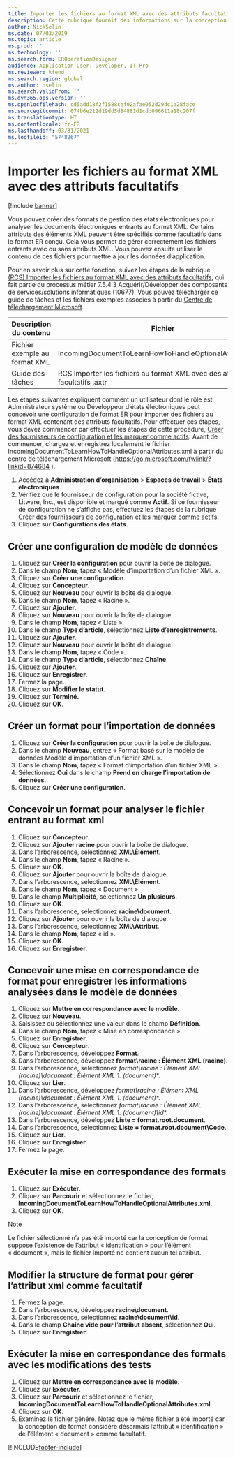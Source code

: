 ```yaml
---
title: Importer les fichiers au format XML avec des attributs facultatifs
description: Cette rubrique fournit des informations sur la conception des formats ER qui spécifient les attributs XML permettant d’analyser les documents électroniques entrants au format XML.
author: NickSelin
ms.date: 07/03/2019
ms.topic: article
ms.prod: ''
ms.technology: ''
ms.search.form: EROperationDesigner
audience: Application User, Developer, IT Pro
ms.reviewer: kfend
ms.search.region: global
ms.author: nselin
ms.search.validFrom: ''
ms.dyn365.ops.version: ''
ms.openlocfilehash: cd5add18f2f1588cef02afae052d29dc1a28face
ms.sourcegitcommit: 074b6e212d19dd5d84881d1cdd096611a18c207f
ms.translationtype: HT
ms.contentlocale: fr-FR
ms.lasthandoff: 03/31/2021
ms.locfileid: "5748267"
---
```

# <a name="import-files-in-xml-format-with-optional-attributes"></a>Importer les fichiers au format XML avec des attributs facultatifs

[!include [banner](../includes/banner.md)]

Vous pouvez créer des formats de gestion des états électroniques pour analyser les documents électroniques entrants au format XML. Certains attributs des éléments XML peuvent être spécifiés comme facultatifs dans le format ER conçu. Cela vous permet de gérer correctement les fichiers entrants avec ou sans attributs XML. Vous pouvez ensuite utiliser le contenu de ces fichiers pour mettre à jour les données d’application.

Pour en savoir plus sur cette fonction, suivez les étapes de la rubrique [(RCS) Importer les fichiers au format XML avec des attributs facultatifs](tasks/import-files-xml-format-optional-attributes.md), qui fait partie du processus métier 7.5.4.3 Acquérir/Développer des composants de services/solutions informatiques (10677). Vous pouvez télécharger ce guide de tâches et les fichiers exemples associés à partir du [Centre de téléchargement Microsoft](https://go.microsoft.com/fwlink/?linkid=874684).


| Description du contenu       | Fichier                                                         |
|---------------------------|--------------------------------------------------------------|
| Fichier exemple au format XML | IncomingDocumentToLearnHowToHandleOptionalAttributes.xml     |
| Guide des tâches                | RCS Importer les fichiers au format XML avec des attributs facultatifs .axtr |


Les étapes suivantes expliquent comment un utilisateur dont le rôle est Administrateur système ou Développeur d’états électroniques peut concevoir une configuration de format ER pour importer des fichiers au format XML contenant des attributs facultatifs. Pour effectuer ces étapes, vous devez commencer par effectuer les étapes de cette procédure, [Créer des fournisseurs de configuration et les marquer comme actifs](tasks/er-configuration-provider-mark-it-active-2016-11.md). Avant de commencer, chargez et enregistrez localement le fichier IncomingDocumentToLearnHowToHandleOptionalAttributes.xml à partir du centre de téléchargement Microsoft (https://go.microsoft.com/fwlink/?linkid=874684 ).

1. Accédez à **Administration d’organisation** > **Espaces de travail** > **États électroniques**.
2. Vérifiez que le fournisseur de configuration pour la société fictive, Litware, Inc., est disponible et marqué comme **Actif**. Si ce fournisseur de configuration ne s’affiche pas, effectuez les étapes de la rubrique [Créer des fournisseurs de configuration et les marquer comme actifs](tasks/er-configuration-provider-mark-it-active-2016-11.md).
3. Cliquez sur **Configurations des états**.

## <a name="create-a-new-data-model-configuration"></a>Créer une configuration de modèle de données
1. Cliquez sur **Créer la configuration** pour ouvrir la boîte de dialogue.
2. Dans le champ **Nom**, tapez « Modèle d’importation d’un fichier XML ».
3. Cliquez sur **Créer une configuration**.
4. Cliquez sur **Concepteur**.
5. Cliquez sur **Nouveau** pour ouvrir la boîte de dialogue.
6. Dans le champ **Nom**, tapez « Racine ».
7. Cliquez sur **Ajouter**.
8. Cliquez sur **Nouveau** pour ouvrir la boîte de dialogue.
9. Dans le champ **Nom**, tapez « Liste ».
10.    Dans le champ **Type d’article**, sélectionnez **Liste d’enregistrements**.
11.    Cliquez sur **Ajouter**.
12.    Cliquez sur **Nouveau** pour ouvrir la boîte de dialogue.
13.    Dans le champ **Nom**, tapez « Code ».
14.    Dans le champ **Type d’article**, sélectionnez **Chaîne**.
15.    Cliquez sur **Ajouter**.
16.    Cliquez sur **Enregistrer**.
17.    Fermez la page.
18.    Cliquez sur **Modifier le statut**.
19.    Cliquez sur **Terminé.**
20.    Cliquez sur **OK**.

## <a name="create-a-format-for-data-import"></a>Créer un format pour l’importation de données
1. Cliquez sur **Créer la configuration** pour ouvrir la boîte de dialogue.
2. Dans le champ **Nouveau**, entrez « Format basé sur le modèle de données Modèle d’importation d’un fichier XML ».
3. Dans le champ **Nom**, tapez « Format d’importation d’un fichier XML ». 
4. Sélectionnez **Oui** dans le champ **Prend en charge l’importation de données**.
5. Cliquez sur **Créer une configuration**.

## <a name="design-a-format-to-parse-incoming-file-in-xml-format"></a>Concevoir un format pour analyser le fichier entrant au format xml
1. Cliquez sur **Concepteur**.
2. Cliquez sur **Ajouter racine** pour ouvrir la boîte de dialogue.
3. Dans l’arborescence, sélectionnez **XML\Élément**.
4. Dans le champ **Nom**, tapez « Racine ».
5. Cliquez sur **OK**.
6. Cliquez sur **Ajouter** pour ouvrir la boîte de dialogue.
7. Dans l’arborescence, sélectionnez **XML\Élément**.
8. Dans le champ **Nom**, tapez « Document ».
9. Dans le champ **Multiplicité**, sélectionnez **Un plusieurs**.
10.    Cliquez sur **OK**.
11.    Dans l’arborescence, sélectionnez **racine\document**.
12.    Cliquez sur **Ajouter** pour ouvrir la boîte de dialogue.
13.    Dans l’arborescence, sélectionnez **XML\Attribut**.
14.    Dans le champ **Nom**, tapez « id ».
15.    Cliquez sur **OK**.
16.    Cliquez sur **Enregistrer**.

## <a name="design-a-format-mapping-to-save-parsed-information-to-data-model"></a>Concevoir une mise en correspondance de format pour enregistrer les informations analysées dans le modèle de données
1.    Cliquez sur **Mettre en correspondance avec le modèle**.
2.    Cliquez sur **Nouveau**.
3.    Saisissez ou sélectionnez une valeur dans le champ **Définition**.
4.    Dans le champ **Nom**, tapez « Mise en correspondance ».
5.    Cliquez sur **Enregistrer**.
6.    Cliquez sur **Concepteur**.
7.    Dans l’arborescence, développez **Format**.
8.    Dans l’arborescence, développez **format\racine : Élément XML (racine)**.
9.    Dans l’arborescence, sélectionnez **format\racine : Élément XML (racine)\document : Élément XML 1.* (document)**.
10.    Cliquez sur **Lier**.
11.    Dans l’arborescence, développez **format\racine : Élément XML (racine)\document : Élément XML 1.* (document)**.
12.    Dans l’arborescence, sélectionnez **format\racine : Élément XML (racine)\document : Élément XML 1.* (document)\id**.
13.    Dans l’arborescence, développez **Liste = format.root.document**.
14.    Dans l’arborescence, sélectionnez **Liste = format.root.document\Code**.
15.    Cliquez sur **Lier**.
16.    Cliquez sur **Enregistrer**.
17.    Fermez la page.

## <a name="run-format-mapping"></a>Exécuter la mise en correspondance des formats
1. Cliquez sur **Exécuter**.
2. Cliquez sur **Parcourir** et sélectionnez le fichier, **IncomingDocumentToLearnHowToHandleOptionalAttributes.xml**.
3. Cliquez sur **OK**.

> [!NOTE]
> Le fichier sélectionné n’a pas été importé car la conception de format suppose l’existence de l’attribut « identification » pour l’élément « document », mais le fichier importé ne contient aucun tel attribut.

## <a name="modify-format-structure-to-handle-xml-attribute-as-optional"></a>Modifier la structure de format pour gérer l’attribut xml comme facultatif
1. Fermez la page.
2. Dans l’arborescence, développez **racine\document**.
3. Dans l’arborescence, sélectionnez **racine\document\id**.
4. Dans le champ **Chaîne vide pour l’attribut absent**, sélectionnez **Oui**.
5. Cliquez sur **Enregistrer**.

## <a name="run-format-mapping-to-test-changes"></a>Exécuter la mise en correspondance des formats avec les modifications des tests
1. Cliquez sur **Mettre en correspondance avec le modèle**.
2. Cliquez sur **Exécuter**.
3. Cliquez sur **Parcourir** et sélectionnez le fichier, **IncomingDocumentToLearnHowToHandleOptionalAttributes.xml**.
4. Cliquez sur **OK**.
5. Examinez le fichier généré. Notez que le même fichier a été importé car la conception de format considère désormais l’attribut « identification » de l’élément « document » comme facultatif.


[!INCLUDE[footer-include](../../../includes/footer-banner.md)]